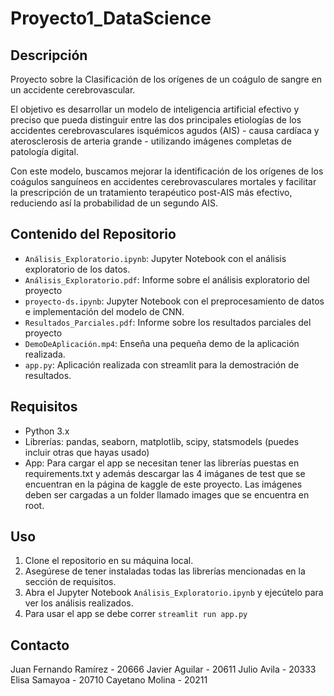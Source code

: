 # Proyecto1_DataScience

## Descripción
Proyecto sobre la Clasificación de los orígenes de un coágulo de sangre en un accidente cerebrovascular.

El objetivo es desarrollar un modelo de inteligencia artificial efectivo y preciso que pueda distinguir entre las dos principales etiologías de los accidentes cerebrovasculares isquémicos agudos (AIS) - causa cardíaca y aterosclerosis de arteria grande - utilizando imágenes completas de patología digital.

Con este modelo, buscamos mejorar la identificación de los orígenes de los coágulos sanguíneos en accidentes cerebrovasculares mortales y facilitar la prescripción de un tratamiento terapéutico post-AIS más efectivo, reduciendo así la probabilidad de un segundo AIS.

## Contenido del Repositorio
- `Análisis_Exploratorio.ipynb`: Jupyter Notebook con el análisis exploratorio de los datos.
- `Análisis_Exploratorio.pdf`: Informe sobre el análisis exploratorio del proyecto
- `proyecto-ds.ipynb`: Jupyter Notebook con el preprocesamiento de datos e implementación del modelo de CNN.
- `Resultados_Parciales.pdf`: Informe sobre los resultados parciales del proyecto
- `DemoDeAplicación.mp4`: Enseña una pequeña demo de la aplicación realizada.
- `app.py`: Aplicación realizada con streamlit para la demostración de resultados.

## Requisitos
- Python 3.x
- Librerías: pandas, seaborn, matplotlib, scipy, statsmodels (puedes incluir otras que hayas usado)
- App: Para cargar el app se necesitan tener las librerías puestas en requirements.txt y además descargar las 4 imáganes de test que se encuentran en la página de kaggle de este proyecto. Las imágenes deben ser cargadas a un folder llamado images que se encuentra en root. 

## Uso
1. Clone el repositorio en su máquina local.
2. Asegúrese de tener instaladas todas las librerías mencionadas en la sección de requisitos.
3. Abra el Jupyter Notebook `Análisis_Exploratorio.ipynb` y ejecútelo para ver los análisis realizados.
4. Para usar el app se debe correr `streamlit run app.py`


## Contacto
Juan Fernando Ramírez - 20666
Javier Aguilar - 20611
Julio Avila - 20333
Elisa Samayoa - 20710
Cayetano Molina - 20211
